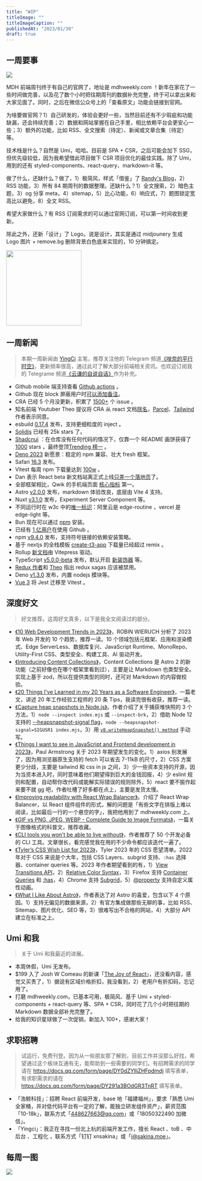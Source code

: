 ```yaml
---
title: "WIP"
titleImage: ""
titleImageCaption: ""
publishedAt: "2023/01/30"
draft: true
---
```


## 一周要事

![](https://img.alicdn.com/imgextra/i2/O1CN01SbWUv61JsW93lDr8w_!!6000000001084-2-tps-1990-1274.png_1200x1200.jpg)

MDH 前端周刊终于有自己的官网了，地址是 mdhweekly.com ！新年在家花了一些时间做完善，以及花了数个小时把往期周刊的数据补充完整，终于可以拿出来和大家见面了。同时，之后在微信公众号上的「查看原文」功能会链接到官网。

为啥要做官网？1）自己研发的，体验会更好一些，当然目前还有不少瑕疵和功能缺漏，还会持续完善；2）数据和网站掌握在自己手里，相比依赖平台会更安心一些；3）额外的功能，比如 RSS、全文搜索（待定）、新闻或文章合集（待定）等。

技术栈是什么？自然是 Umi，哈哈。目前是 SPA + CSR，之后可能会加下 SSG，但优先级较低，因为我希望借此项目做下 CSR 项目优化的最佳实践。除了 Umi，用到的还有 styled-components、react-query、markdown-it 等。

做了什么，还缺什么？做了，1）极简风，样式「借鉴」了 [Randy's Blog](https://lutaonan.com/blog/)，2）RSS 功能，3）所有 84 期周刊的数据整理。还缺什么？1）全文搜索，2）暗色主题，3）og 分享 meta，4）sitemap，5）比心功能，6）响应式，7）题图锁定宽高比以避免，8）全文 RSS。

希望大家做什么？有 RSS 订阅需求的可以通过官网订阅，可以第一时间收到更新。

除此之外，还新「设计」了 Logo。说是设计，其实是通过 midjounery 生成 Logo 图片 + remove.bg 删除背景白色底来实现的，10 分钟搞定。

<img src="https://img.alicdn.com/imgextra/i2/O1CN01CJvYj21hotnIOEO31_!!6000000004325-2-tps-500-500.png_200x200.jpg" width="200" height="200" />

## 一周新闻
> 本期一周新闻由 [YingCi](https://github.com/fz6m) 主笔，推荐关注他的 Telegram 频道[《咲奈的平行时空》](https://t.me/SakinaSpace)，更新频率很高，通过此可了解大部分前端相关资讯。也欢迎订阅我的 Telegrame 频道[《云谦的自说自话》](https://t.me/yqtalk)作为补充。

- Github mobile 端支持查看 [Github actions](https://github.blog/2023-01-20-bringing-github-actions-to-github-mobile/) 。
- Github 现在 block 屏蔽用户时[可以添加备注](https://github.blog/changelog/2023-01-20-add-notes-when-blocking-users/)。
- CRA 已经 5 个月没更新，积累了 [1500+](https://github.com/facebook/create-react-app/issues) 个 issue 。
- 知名前端 Youtuber Theo 提议将 CRA 从 react 文档[除名](https://github.com/reactjs/reactjs.org/pull/5487)，[Parcel](https://github.com/reactjs/reactjs.org/pull/5487#issuecomment-1399360209)、[Tailwind](https://twitter.com/adamwathan/status/1616938902966640641) 作者表示同意。
- esbuild [0.17.4](https://github.com/evanw/esbuild/releases/tag/v0.17.4) 发布，支持更细粒度的 inject 。
- [Solidjs](https://github.com/solidjs/solid) 已经有 25k stars 了。
- [Shadcnui](https://github.com/shadcn/ui) ：在仓库没有任何代码的情况下，仅靠一个 README 画饼获得了 [1000](https://archive.ph/oaS9S) stars ，最终登顶[Trending 榜一](https://twitter.com/shadcn/status/1618586155032903681) 。
- [Deno 2023](https://deno.com/blog/deno-in-2022) 新愿景：稳定的 npm 兼容、壮大 fresh 框架。
- Safari [16.3](https://webkit.org/blog/13691/webkit-features-in-safari-16-3/) 发布。
- Vitest 每周 npm 下载量达到 [100w](https://twitter.com/sheremet_va/status/1617636737328775170) 。
- Dan 表示 React beta 新文档站离正式上线[只差一个落地页](https://twitter.com/dan_abramov/status/1617858054908973056)了。
- 全部框架相比，Qwik 的手机端页面 [核心指标](https://datastudio.google.com/u/0/reporting/55bc8fad-44c2-4280-aa0b-5f3f0cd3d2be/page/M6ZPC?params=%7B%22df44%22:%22include%25EE%2580%25800%25EE%2580%2580IN%25EE%2580%2580ALL%25EE%2580%2580WordPress%25EE%2580%2580Wix%25EE%2580%2580AngularJS%25EE%2580%2580Angular%25EE%2580%2580Next.js%25EE%2580%2580Nuxt.js%25EE%2580%2580SvelteKit%25EE%2580%2580Remix%25EE%2580%2580Qwik%22%7D) 第一。
- Astro [v2.0.0](https://astro.build/blog/astro-2/) 发布，markdown 体验改良，底层由 Vite 4 支持。
- Nuxt [v3.1.0](https://github.com/nuxt/nuxt/releases/v3.1.0) 发布，Experiment Server Component 等。
- 不同运行时在 w3c 中的[唯一标识](https://runtime-keys.proposal.wintercg.org/)：阿里云是 edge-routine ，vercel 是 edge-light 等。
- Bun 现在可以通过 [npm](https://www.npmjs.com/package/bun) 安装。
- 已经有 [1 亿用户](https://github.blog/2023-01-25-100-million-developers-and-counting/)在使用 Github 。
- npm [v9.4.0](https://github.com/npm/cli/releases/tag/v9.4.0) 发布，支持符号链接的依赖安装策略。
- 基于 nextjs 的全栈模板 [create-t3-app](https://twitter.com/t3dotgg/status/1618417228034232324) 下载量已经超过 remix 。
- Rollup [新文档](https://rollupjs.org/)由 Vitepress 驱动。
- TypeScript [v5.0.0-beta](https://devblogs.microsoft.com/typescript/announcing-typescript-5-0-beta/) 发布，默认开启 [新装饰器](https://github.com/tc39/proposal-decorators) 等。
- [Redux 作者](https://twitter.com/acemarke/status/1618630292520177668)和 [Theo](https://twitter.com/t3dotgg/status/1618465858275381249) 指出 redux sagas 应该被禁用。
- Deno [v1.3.0](https://deno.com/blog/v1.30) 发布，内置 nodejs 模块等。
- [Vue 3](https://github.com/vuejs/core) 将 Jest 迁移至 Vitest 。

## 深度好文
> 好文推荐。这周好文真多，以下是我全文阅读过的部分。

- [《10 Web Development Trends in 2023》](https://www.robinwieruch.de/web-development-trends/)，ROBIN WIERUCH 分析了 2023 年 Web 开发的 10 个趋势，推荐一读。10 个领域包括元框架、应用和渲染模式、Edge ServerLess、数据库复兴、JavaScript Runtime、MonoRepo、Utility-First CSS、类型安全、构建工具、AI 驱动开发。
- [《Introducing Content Collections》](https://astro.build/blog/introducing-content-collections/)，Content Collections 是 Astro 2 的新功能（之前好像也在哪个框架里看到过），主要是让 Markdown 也类型安全。实现上基于 zod，所以在提供类型的同时，还可对 Markdown 的内容做校验。
- [《20 Things I've Learned in my 20 Years as a Software Engineer》](https://www.simplethread.com/20-things-ive-learned-in-my-20-years-as-a-software-engineer/)，一篇老文，讲述 20 年工作经验工程师的 20 条 Tips，我读完很有收获，推荐一读。
- [《Capture heap snapshots in Node.js》](https://pawelgrzybek.com/capture-heap-snapshots-in-node-js/)。作者介绍了关于捕获堆快照的 3 个方法，1）`node --inspect index.mjs` 或 `--inspect-brk`，2）借助 Node 12 支持的 [--heapsnapshot-signal flag](https://nodejs.org/api/cli.html#--heapsnapshot-signalsignal)，`node --heapsnapshot-signal=SIGUSR1 index.mjs`，3）用 [`v8.writeHeapSnapshot() method`](https://nodejs.org/api/v8.html#v8writeheapsnapshotfilenameoptions) 手动写。
- [《Things I want to see in JavaScript and Frontend development in 2023》](https://paularmstrong.dev/blog/2023/01/20/javascript-and-frontend-things-to-see-in-2023/)，Paul Armstrong 关于 2023 年期望发生的变化。1）axios 别发展了，因为用浏览器原生支持的 fetch 可以省去 7-11kB 的尺寸，2）CSS 方案更少分歧，主要是 tailwind 和 css in js 之间，3）少一些资本支持的开源，因为当资本进入时，同时意味着他们期望得到巨大的金钱回报，4）少 eslint 规则和配置，自动帮你改代码或能解实际错误的规则除外，5）react 要不振作起来要不就 gg 吧，作者吐槽了好多都在点上，主要是发货太慢。
- [《Improving readability with React Wrap Balancer》](https://vercel.com/blog/react-wrap-balancer)。介绍了 React Wrap Balancer，以 React 组件组件的形式，解的问题是「有些文字在排版上难以阅读，比如最后一行的一个悬空的字」，我把他用到了 mdhweekly.com 上。
- [《GIF vs PNG, JPEG, WEBP - Complete Guide to Image Formats》](https://www.svgator.com/blog/gif-vs-png-jpeg-webp-image-formats-guide/)，一篇关于图像格式的科普文，推荐收藏。
- [《CLI tools you won't be able to live without》](https://dev.to/lissy93/cli-tools-you-cant-live-without-57f6)，作者推荐了 50 个开发必备的 CLI 工具。文章很长，看完感觉我在用的不少命令都应该迭代一遍了。
- [《Tyler’s CSS Wish List for 2023》](https://cloudfour.com/thinks/tylers-css-wish-list-for-2023/)，Tyler 2023 年的 CSS 愿望清单。2022 年对于 CSS 来说是个大年，包括 CSS Layers、subgrid 支持、`:has` 选择器、container queries 等。2023 年作者期望看到的有，1）[View Transitions API](https://developer.chrome.com/docs/web-platform/view-transitions/)，2）[Relative Color Syntax](https://www.w3.org/TR/css-color-5/#relative-colors)，3）Firefox 支持 [Container Queries](https://caniuse.com/css-container-queries) 和 [:has](http://developer.mozilla.org/en-US/docs/Web/CSS/:has)，4）Chrome 支持 [Subgrid](https://chromestatus.com/feature/5663795354533888)，5）[@property](https://developer.mozilla.org/en-US/docs/Web/CSS/@property) 支持自定义属性动画。
- [《What I Like About Astro》](https://www.macarthur.me/posts/what-i-like-about-astro)，作者表达了对 Astro 的喜爱，包含以下 4 个原因。1）支持无偏见的数据来源，2）有官方集成做那些无聊的事，比如 RSS、Sitemap、图片优化、SEO 等，3）很难写出不合格的网站，4）大部分 API 建立在标准之上。

## Umi 和我
> 关于 Umi 和我最近的进展。

- 本周休假，Umi 无发布。
- $199 入了 Josh W Comeau 的新课「[The Joy of React](https://www.joyofreact.com/)」，还没看内容，感觉又买贵了，1）据说有区域价格折扣，我没看到，2）老用户有折扣码，忘记用了。
- 打磨 mdhweekly.com，已基本可用，极简风、基于 Umi + styled-components + react-query 等、SPA + CSR，同时花了几个小时把往期的 Markdown 数据全部补充完整了。
- 给我的知识星球做了一次促销，新加入 100+，感谢大家！

## 求职招聘
> 试运行，免费刊登。因为从一些朋友那了解到，目前工作并没那么好找，希望通过这个板块互通有无，能帮助到一些需要的同学们。有招聘需求的同学请在 https://docs.qq.com/form/page/DY0dZYlliZHFpdmdj 填写表单，有求职需求的请在 https://docs.qq.com/form/page/DY291a3BOdGR3TnRT 填写表单。

* 「浩鲸科技」：招聘 React 前端开发，base 地「福建福州」，要求「熟悉 Umi 全家桶，并对低代码平台有一定的了解，能独立研发组件资产」，薪资范围「10-18k」，联系方式「448627663@qq.com」或「18050322490 加微信」。
* 「Yingci」：我正在寻找一份北上杭的前端开发工作，擅长 React 、toB 、中后台 、工程化 ，联系方式「钉钉 xnsakina」或「i@sakina.moe」。

## 每周一图

![](https://img.alicdn.com/imgextra/i4/O1CN01PIm0dR1rVL2BV5PxE_!!6000000005636-0-tps-1179-843.jpg)
